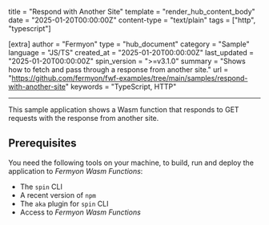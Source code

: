 title = "Respond with Another Site"
template = "render_hub_content_body"
date = "2025-01-20T00:00:00Z"
content-type = "text/plain"
tags = ["http", "typescript"]

[extra]
author = "Fermyon"
type = "hub_document"
category = "Sample"
language = "JS/TS"
created_at = "2025-01-20T00:00:00Z"
last_updated = "2025-01-20T00:00:00Z"
spin_version = ">=v3.1.0"
summary = "Shows how to fetch and pass through a response from another site."
url = "https://github.com/fermyon/fwf-examples/tree/main/samples/respond-with-another-site"
keywords = "TypeScript, HTTP"

---

This sample application shows a Wasm function that responds to GET requests with the response from another site.

## Prerequisites

You need the following tools on your machine, to build, run and deploy the application to _Fermyon Wasm Functions_:

- The `spin` CLI
- A recent version of `npm`
- The `aka` plugin for `spin` CLI
- Access to _Fermyon Wasm Functions_
